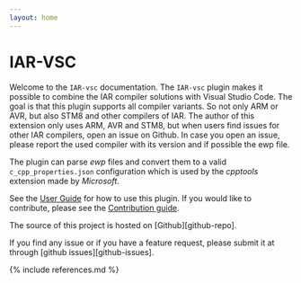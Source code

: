 ```yaml
---
layout: home
---
```


# IAR-VSC

Welcome to the `IAR-vsc` documentation. The `IAR-vsc` plugin makes it possible
to combine the IAR compiler solutions with Visual Studio Code. The goal is that
this plugin supports all compiler variants. So not only ARM or AVR, but also
STM8 and other compilers of IAR. The author of this extension only uses ARM, AVR
and STM8, but when users find issues for other IAR compilers, open an issue on
Github. In case you open an issue, please report the used compiler with its
version and if possible the ewp file.

The plugin can parse *ewp* files and convert them to a valid
`c_cpp_properties.json` configuration which is used by the *cpptools* extension
made by *Microsoft*.

See the [User Guide](user-guide) for how to use this plugin. If you would like
to contribute, please see the [Contribution guide](contributing).

The source of this project is hosted on [Github][github-repo].

If you find any issue or if you have a feature request, please submit it at
through [github issues][github-issues].

{% include references.md %}
